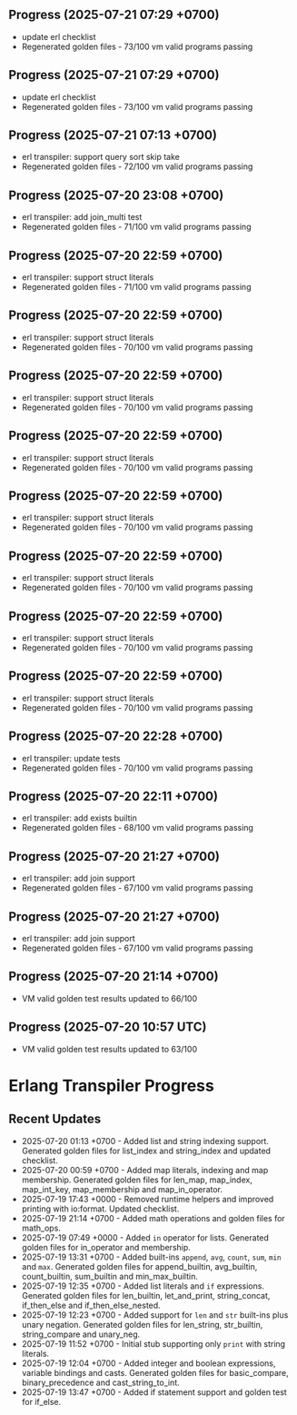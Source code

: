 ## Progress (2025-07-21 07:29 +0700)
- update erl checklist
- Regenerated golden files - 73/100 vm valid programs passing

## Progress (2025-07-21 07:29 +0700)
- update erl checklist
- Regenerated golden files - 73/100 vm valid programs passing

## Progress (2025-07-21 07:13 +0700)
- erl transpiler: support query sort skip take
- Regenerated golden files - 72/100 vm valid programs passing

## Progress (2025-07-20 23:08 +0700)
- erl transpiler: add join_multi test
- Regenerated golden files - 71/100 vm valid programs passing

## Progress (2025-07-20 22:59 +0700)
- erl transpiler: support struct literals
- Regenerated golden files - 71/100 vm valid programs passing

## Progress (2025-07-20 22:59 +0700)
- erl transpiler: support struct literals
- Regenerated golden files - 70/100 vm valid programs passing

## Progress (2025-07-20 22:59 +0700)
- erl transpiler: support struct literals
- Regenerated golden files - 70/100 vm valid programs passing

## Progress (2025-07-20 22:59 +0700)
- erl transpiler: support struct literals
- Regenerated golden files - 70/100 vm valid programs passing

## Progress (2025-07-20 22:59 +0700)
- erl transpiler: support struct literals
- Regenerated golden files - 70/100 vm valid programs passing

## Progress (2025-07-20 22:59 +0700)
- erl transpiler: support struct literals
- Regenerated golden files - 70/100 vm valid programs passing

## Progress (2025-07-20 22:59 +0700)
- erl transpiler: support struct literals
- Regenerated golden files - 70/100 vm valid programs passing

## Progress (2025-07-20 22:59 +0700)
- erl transpiler: support struct literals
- Regenerated golden files - 70/100 vm valid programs passing

## Progress (2025-07-20 22:28 +0700)
- erl transpiler: update tests
- Regenerated golden files - 70/100 vm valid programs passing

## Progress (2025-07-20 22:11 +0700)
- erl transpiler: add exists builtin
- Regenerated golden files - 68/100 vm valid programs passing

## Progress (2025-07-20 21:27 +0700)
- erl transpiler: add join support
- Regenerated golden files - 67/100 vm valid programs passing

## Progress (2025-07-20 21:27 +0700)
- erl transpiler: add join support
- Regenerated golden files - 67/100 vm valid programs passing

## Progress (2025-07-20 21:14 +0700)
- VM valid golden test results updated to 66/100

## Progress (2025-07-20 10:57 UTC)
- VM valid golden test results updated to 63/100

# Erlang Transpiler Progress

## Recent Updates
- 2025-07-20 01:13 +0700 - Added list and string indexing support. Generated golden files for list_index and string_index and updated checklist.
- 2025-07-20 00:59 +0700 - Added map literals, indexing and map membership. Generated golden files for len_map, map_index, map_int_key, map_membership and map_in_operator.
- 2025-07-19 17:43 +0000 - Removed runtime helpers and improved printing with io:format. Updated checklist.
- 2025-07-19 21:14 +0700 - Added math operations and golden files for math_ops.
- 2025-07-19 07:49 +0000 - Added `in` operator for lists. Generated golden files for in_operator and membership.
- 2025-07-19 13:31 +0700 - Added built-ins `append`, `avg`, `count`, `sum`, `min` and `max`. Generated golden files for append_builtin, avg_builtin, count_builtin, sum_builtin and min_max_builtin.
- 2025-07-19 12:35 +0700 - Added list literals and `if` expressions. Generated golden files for len_builtin, let_and_print, string_concat, if_then_else and if_then_else_nested.
- 2025-07-19 12:23 +0700 - Added support for `len` and `str` built-ins plus unary negation. Generated golden files for len_string, str_builtin, string_compare and unary_neg.
- 2025-07-19 11:52 +0700 - Initial stub supporting only `print` with string literals.
- 2025-07-19 12:04 +0700 - Added integer and boolean expressions, variable bindings and casts. Generated golden files for basic_compare, binary_precedence and cast_string_to_int.
- 2025-07-19 13:47 +0700 - Added if statement support and golden test for if_else.
